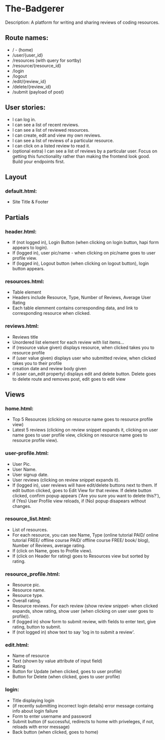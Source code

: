 # The-Badgerer

Description: A platform for writing and sharing reviews of coding resources. 

## Route names:
- / - (home)
- /user/{user_id}
- /resources (with query for sortby)
- /resource/{resource_id}
- /login
- /logout
- /edit/{review_id}
- /delete/{review_id}
- /submit (payload of post)

## User stories:

- I can log in.
- I can see a list of recent reviews.
- I can see a list of reviewed resources.
- I can create, edit and view my own reviews.
- I can see a list of reviews of a particular resource.
- I can click on a listed review to read it.
- (optional extra) I can see a list of reviews by a particular user.
Focus on getting this functionality rather than making the frontend look good. Build your endpoints first.

## Layout

### default.html:

- Site Title & Footer

## Partials

### header.html:

- If (not logged in), Login Button (when clicking on login button, hapi form appears to login).
- If (logged in), user pic/name - when clicking on pic/name goes to user profile view.
- If (logged in), Logout button (when clicking on logout button), login button appears.

### resources.html: 

- Table element
- Headers include Resource, Type, Number of Reviews, Average User Rating
- Each table elemment contains corresponding data, and link to corresponding resource when clicked.

### reviews.html: 

- Reviews title
- Unordered list element for each review with list items...
- if (resource value given) displays resource, when clicked takes you to resource profile
- if (user value given) displays user who submitted review, when clicked takes you to their profile
- creation date and review body given
- if (user can_edit property) displays edit and delete button. Delete goes to delete route and removes post, edit goes to edit view

## Views

### home.html:

- Top 5 Resources (clicking on resource name goes to resource profile view)
- Latest 5 reviews (clicking on review snippet expands it, clicking on user name goes to user profile view, clicking on resource name goes to resource profile view).

### user-profile.html:

- User Pic.
- User Name.
- User signup date.
- User reviews (clicking on review snippet expands it).
- If (logged in), user reviews will have edit/delete buttons next to them. If edit button clicked, goes to Edit View for that review. If delete button clicked, confirm popup appears ('Are you sure you want to delete this?'), if (Yes) User Profile view reloads, if (No) popup disapears without changes.

### resource_list.html:

- List of resources.
- For each resource, you can see Name, Type (online tutorial PAID/ online tutorial FREE/ offline course PAID/ offline course FREE/ book/ blog), Number of Reviews, average rating.
- If (click on Name, goes to Profile view).
- If (click on Header for rating) goes to Resources view but sorted by rating.

### resource_profile.html:

- Resource pic.
- Resource name.
- Resource type.
- Overall rating.
- Resource reviews. For each review (show review snippet- when clicked expands, show rating, show user (when clicking on user user goes to profile)).
- If (logged in) show form to submit review, with fields to enter text, give rating, button to submit. 
- If (not logged in) show text to say 'log in to submit a review'.

### edit.html:
 
- Name of resource
- Text (shown by value attribute of input field)
- Rating
- Button for Update (when clicked, goes to user profile)
- Button for Delete (when clicked, goes to user profile)

### login:

- Title displaying login
- (if recently submitting incorrect login details) error message containg info about login failure
- Form to enter username and password
- Submit button (if successful, redirects to home with priveleges, if not, reloads with error message)
- Back button (when clicked, goes to home)
